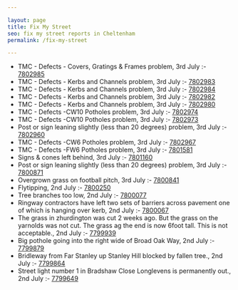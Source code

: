 ```yaml
---

layout: page
title: Fix My Street
seo: fix my street reports in Cheltenham
permalink: /fix-my-street

---
```


<!-- fix_marker starts -->

- TMC - Defects - Covers, Gratings & Frames problem, 3rd July :- [7802985](https://www.fixmystreet.com/report/7802985)
- TMC - Defects - Kerbs and Channels problem, 3rd July :- [7802983](https://www.fixmystreet.com/report/7802983)
- TMC - Defects - Kerbs and Channels problem, 3rd July :- [7802984](https://www.fixmystreet.com/report/7802984)
- TMC - Defects - Kerbs and Channels problem, 3rd July :- [7802982](https://www.fixmystreet.com/report/7802982)
- TMC - Defects - Kerbs and Channels problem, 3rd July :- [7802980](https://www.fixmystreet.com/report/7802980)
- TMC - Defects -CW10 Potholes problem, 3rd July :- [7802974](https://www.fixmystreet.com/report/7802974)
- TMC - Defects -CW10 Potholes problem, 3rd July :- [7802973](https://www.fixmystreet.com/report/7802973)
- Post or sign leaning slightly (less than 20 degrees) problem, 3rd July :- [7802960](https://www.fixmystreet.com/report/7802960)
- TMC - Defects -CW6 Potholes  problem, 3rd July :- [7802967](https://www.fixmystreet.com/report/7802967)
- TMC - Defects -FW6 Potholes problem, 3rd July :- [7801581](https://www.fixmystreet.com/report/7801581)
- Signs & cones left behind, 3rd July :- [7801160](https://www.fixmystreet.com/report/7801160)
- Post or sign leaning slightly (less than 20 degrees) problem, 3rd July :- [7800871](https://www.fixmystreet.com/report/7800871)
- Overgrown grass on football pitch, 3rd July :- [7800841](https://www.fixmystreet.com/report/7800841)
- Flytipping, 2nd July :- [7800250](https://www.fixmystreet.com/report/7800250)
- Tree branches too low, 2nd July :- [7800077](https://www.fixmystreet.com/report/7800077)
- Ringway contractors have left two sets of barriers across pavement one of which is hanging over kerb, 2nd July :- [7800067](https://www.fixmystreet.com/report/7800067)
- The grass in zhurdington was cut 2 weeks ago. But the grass on the yarnolds was not cut. The grass ag the end is now 6foot tall. This is not acceptable., 2nd July :- [7799939](https://www.fixmystreet.com/report/7799939)
- Big pothole going into the right wide of Broad Oak Way, 2nd July :- [7799879](https://www.fixmystreet.com/report/7799879)
- Bridleway from Far Stanley up Stanley Hill blocked by fallen tree., 2nd July :- [7799864](https://www.fixmystreet.com/report/7799864)
- Street light number 1 in Bradshaw Close Longlevens is permanently out., 2nd July :- [7799649](https://www.fixmystreet.com/report/7799649)

<!-- fix_marker ends -->